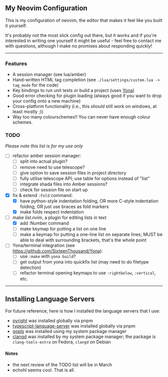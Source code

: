 ## My Neovim Configuration

This is my configuration of neovim, the editor that makes it feel like you 
built it yourself.

It's probably not the most slick config out there, but it works and if you're
interested in writing one yourself it might be useful - feel free to contact
me with questions, although I make no promises about responding quickly!

---

### Features

- A session manager (see lua/amber)
- Hand-written HTML tag completion (see `./lua/settings/custom.lua -> 
  tag_mode` for the code)
- Key bindings to run unit tests or build a project (uses 
  [Yona](https://github.com/SixteenThousand/Yona))
- Good error checking for plugin loading (always good if you want to drop 
  your config onto a new machine)
- Cross-platform functionality (i.e., this *should* still work on windows, 
  at least mostly ;))
- Way too many colourschemes!! You can never have enough colour schemes.


### TODO

*Please note this list is for my use only*
- [ ] refactor amber session manager:
    - [ ] split into actual plugin?
    - [ ] remove need to use telescope?
    - [ ] give option to save session files in project directory
    - [ ] fully utilise telescope API; use table for options instead of 
      "list"
    - [ ] integrate shada files into Amber sessions?
    - [ ] check for session file on start up
- [x] fix & extend `:Fold` command:
    - [x] have python-style indentation folding, OR more C-style indentation 
      folding, OR just use braces as fold markers
    - [x] make folds respect indentation
- [ ] make *list.nvim*, a plugin for editing lists in text
    - [x] add :Number command
    - [ ] make keymap for putting a list on one line
    - [ ] make a keymap for putting a one-line list on separate lines; MUST be 
      able to deal with surrounding brackets, that's the whole point
- [ ] Yona/terminal integration (see 
  <https://github.com/SixteenThousand/Yona>):
    - [ ] use `:make` with `yona build`?
    - [ ] get output from yona into quickfix list (may need to do filetype 
      detection)
    - [ ] refactor terminal opening keymaps to use `:rightbelow`, 
      `:vertical`, etc.

---

## Installing Language Servers
For future reference, here is how I installed the language servers that I 
use:
- [pyright](https://github.com/Microsoft/pyright) was installed globally via 
  pnpm
- [typescript-language-server](https://github.com/typescript-language-server/typescript-language-server) 
  was installed globally via pnpm
- [gopls](https://github.com/golang/tools) was installed using my system 
  package manager
- [clangd](https://clangd.llvm.org/installation) was installed by my system 
  package manager; the package is `clang-tools-extra` on Fedora, `clangd` on 
  Debian


#### Notes

- the next review of the TODO list will be in March
- echohl seems cool. That is all.
